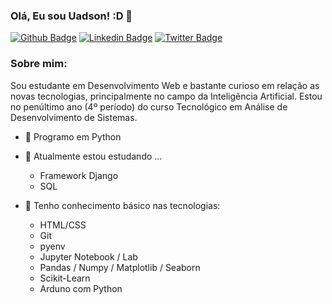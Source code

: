 ### Olá, Eu sou Uadson! :D 👋

<!--
**uadson/uadson** is a ✨ _special_ ✨ repository because its `README.md` (this file) appears on your GitHub profile.

Here are some ideas to get you started:

- 🔭 I’m currently working on ...
- 🌱 I’m currently learning ...
- 👯 I’m looking to collaborate on ...
- 🤔 I’m looking for help with ...
- 💬 Ask me about ...
- 📫 How to reach me: ...
- 😄 Pronouns: ...
- ⚡ Fun fact: ...
-->

[![Github Badge](https://img.shields.io/badge/-Github-000?style=flat-square&logo=Github&logoColor=white&link=https://github.com/uadson)](https://github.com/uadson)
[![Linkedin Badge](https://img.shields.io/badge/-LinkedIn-blue?style=flat-square&logo=Linkedin&logoColor=white&link=https://www.linkedin.com/in/uadsonfeitosa/)](https://www.linkedin.com/in/uadsonfeitosa/)
[![Twitter Badge](https://img.shields.io/badge/-Twitter-1ca0f1?style=flat-square&labelColor=1ca0f1&logo=twitter&logoColor=white&link=https://twitter.com/uadson_emile)](https://twitter.com/uadson_emile)

### Sobre mim:

Sou estudante em Desenvolvimento Web e bastante curioso em relação as novas tecnologias, principalmente no campo da Inteligência Artificial. Estou no penúltimo ano (4º período) do curso Tecnológico em Análise de Desenvolvimento de Sistemas.

- 🔭 Programo em Python

- 🌱 Atualmente estou estudando ...

	- Framework Django
	- SQL

- 🌱 Tenho conhecimento básico nas tecnologias:
	
	- HTML/CSS
	- Git
	- pyenv
	- Jupyter Notebook / Lab
	- Pandas / Numpy / Matplotlib / Seaborn
	- Scikit-Learn
	- Arduno com  Python
